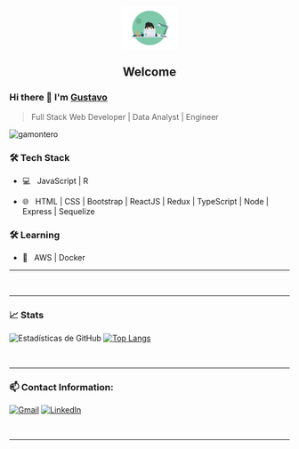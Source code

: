<p align="center">
 <img width="100px" src="https://github.com/nirala96/nirala96/blob/master/70804f7e25b11f29db904f2fa7b4cd9d.gif" align="center" alt="Github Readme Stats" />
 <h2 align="center">Welcome</h2>
</p>

### Hi there 👋 I'm [Gustavo](https://www.linkedin.com/in/gamontero/)
> Full Stack Web Developer | Data Analyst | Engineer 


<img src="https://komarev.com/ghpvc/?username=gamontero" alt="gamontero" />


<h3>🛠 Tech Stack</h3>



- 💻 &nbsp; JavaScript | R 

- 🌐 &nbsp; HTML | CSS | Bootstrap | ReactJS | Redux | TypeScript | Node | Express | Sequelize 

<!--

- 🛢 &nbsp; MySQL | PosgresSQL

- 🔧 &nbsp; Git | Markdown | 

- 🌐 SCRUM;


-->



<h3>🛠 Learning</h3>

- 🔧 &nbsp; AWS | Docker 

<hr>


<br>

---
### 📈 Stats 

![Estadísticas de GitHub](https://github-readme-stats.vercel.app/api?username=gamontero&hide=contribs,prs&theme=buefy&show_icons=true) [![Top Langs](https://github-readme-stats.vercel.app/api/top-langs/?username=gamontero&layout=compact&theme=buefy)](https://github.com/gamontero/github-readme-stats)

<br>

---

### 📫 Contact Information:

[![Gmail](https://img.shields.io/badge/-GMAIL-D14836?style=for-the-badge&logo=gmail&logoColor=white)](mailto:gusmontero@gmail.com)
[![LinkedIn](https://img.shields.io/badge/-LINKEDIN-0077B5?style=for-the-badge&logo=linkedin&logoColor=white)](https://www.linkedin.com/in/gamontero/)


<br>

--- 
